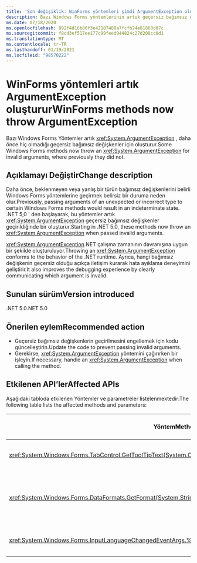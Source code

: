 ```yaml
---
title: 'Son değişiklik: WinForms yöntemleri şimdi ArgumentException oluşturur'
description: Bazı Windows Forms yöntemlerinin artık geçersiz bağımsız değişkenler için bir ArgumentException oluşturması durumunda .NET 5,0 ' deki Son değişiklik hakkında bilgi edinin.
ms.date: 07/18/2020
ms.openlocfilehash: 892f4d16b80f3e42187480a7fcfb24e81868d07c
ms.sourcegitcommit: f8cd3ef517ee177c99feed944824c27d208cc0d1
ms.translationtype: MT
ms.contentlocale: tr-TR
ms.lasthandoff: 01/19/2021
ms.locfileid: "98570222"
---
```

# <a name="winforms-methods-now-throw-argumentexception"></a><span data-ttu-id="3928a-103">WinForms yöntemleri artık ArgumentException oluşturur</span><span class="sxs-lookup"><span data-stu-id="3928a-103">WinForms methods now throw ArgumentException</span></span>

<span data-ttu-id="3928a-104">Bazı Windows Forms Yöntemler artık <xref:System.ArgumentException> , daha önce hiç olmadığı geçersiz bağımsız değişkenler için oluşturur.</span><span class="sxs-lookup"><span data-stu-id="3928a-104">Some Windows Forms methods now throw an <xref:System.ArgumentException> for invalid arguments, where previously they did not.</span></span>

## <a name="change-description"></a><span data-ttu-id="3928a-105">Açıklamayı Değiştir</span><span class="sxs-lookup"><span data-stu-id="3928a-105">Change description</span></span>

<span data-ttu-id="3928a-106">Daha önce, beklenmeyen veya yanlış bir türün bağımsız değişkenlerini belirli Windows Forms yöntemlerine geçirmek belirsiz bir duruma neden olur.</span><span class="sxs-lookup"><span data-stu-id="3928a-106">Previously, passing arguments of an unexpected or incorrect type to certain Windows Forms methods would result in an indeterminate state.</span></span> <span data-ttu-id="3928a-107">.NET 5,0 ' den başlayarak, bu yöntemler artık <xref:System.ArgumentException> geçersiz bağımsız değişkenler geçirildiğinde bir oluşturur.</span><span class="sxs-lookup"><span data-stu-id="3928a-107">Starting in .NET 5.0, these methods now throw an <xref:System.ArgumentException> when passed invalid arguments.</span></span>

<span data-ttu-id="3928a-108"><xref:System.ArgumentException>.NET çalışma zamanının davranışına uygun bir şekilde oluşturuluyor.</span><span class="sxs-lookup"><span data-stu-id="3928a-108">Throwing an <xref:System.ArgumentException> conforms to the behavior of the .NET runtime.</span></span> <span data-ttu-id="3928a-109">Ayrıca, hangi bağımsız değişkenin geçersiz olduğu açıkça iletişim kurarak hata ayıklama deneyimini geliştirir.</span><span class="sxs-lookup"><span data-stu-id="3928a-109">It also improves the debugging experience by clearly communicating which argument is invalid.</span></span>

## <a name="version-introduced"></a><span data-ttu-id="3928a-110">Sunulan sürüm</span><span class="sxs-lookup"><span data-stu-id="3928a-110">Version introduced</span></span>

<span data-ttu-id="3928a-111">.NET 5.0</span><span class="sxs-lookup"><span data-stu-id="3928a-111">.NET 5.0</span></span>

## <a name="recommended-action"></a><span data-ttu-id="3928a-112">Önerilen eylem</span><span class="sxs-lookup"><span data-stu-id="3928a-112">Recommended action</span></span>

- <span data-ttu-id="3928a-113">Geçersiz bağımsız değişkenlerin geçirilmesini engellemek için kodu güncelleştirin.</span><span class="sxs-lookup"><span data-stu-id="3928a-113">Update the code to prevent passing invalid arguments.</span></span>
- <span data-ttu-id="3928a-114">Gerekirse, <xref:System.ArgumentException> yöntemini çağırırken bir işleyin.</span><span class="sxs-lookup"><span data-stu-id="3928a-114">If necessary, handle an <xref:System.ArgumentException> when calling the method.</span></span>

## <a name="affected-apis"></a><span data-ttu-id="3928a-115">Etkilenen API’ler</span><span class="sxs-lookup"><span data-stu-id="3928a-115">Affected APIs</span></span>

<span data-ttu-id="3928a-116">Aşağıdaki tabloda etkilenen Yöntemler ve parametreler listelenmektedir:</span><span class="sxs-lookup"><span data-stu-id="3928a-116">The following table lists the affected methods and parameters:</span></span>

| <span data-ttu-id="3928a-117">Yöntem</span><span class="sxs-lookup"><span data-stu-id="3928a-117">Method</span></span> | <span data-ttu-id="3928a-118">Parametre adı</span><span class="sxs-lookup"><span data-stu-id="3928a-118">Parameter name</span></span> | <span data-ttu-id="3928a-119">Koşul</span><span class="sxs-lookup"><span data-stu-id="3928a-119">Condition</span></span> | <span data-ttu-id="3928a-120">Sürüm eklendi</span><span class="sxs-lookup"><span data-stu-id="3928a-120">Version added</span></span> |
|-|-|-|-|
| <xref:System.Windows.Forms.TabControl.GetToolTipText(System.Object)?displayProperty=fullName> | `item` | <span data-ttu-id="3928a-121">Bağımsız değişken türünde değil <xref:System.Windows.Forms.TabPage> .</span><span class="sxs-lookup"><span data-stu-id="3928a-121">Argument is not of type <xref:System.Windows.Forms.TabPage>.</span></span> | <span data-ttu-id="3928a-122">Önizleme 1</span><span class="sxs-lookup"><span data-stu-id="3928a-122">Preview 1</span></span> |
| <xref:System.Windows.Forms.DataFormats.GetFormat(System.String)?displayProperty=fullName> | `format` | <span data-ttu-id="3928a-123">Bağımsız değişken `null` , <xref:System.String.Empty?displayProperty=nameWithType> veya boşluk.</span><span class="sxs-lookup"><span data-stu-id="3928a-123">Argument is `null`, <xref:System.String.Empty?displayProperty=nameWithType>, or white space.</span></span> | <span data-ttu-id="3928a-124">Preview 5</span><span class="sxs-lookup"><span data-stu-id="3928a-124">Preview 5</span></span> |
| <xref:System.Windows.Forms.InputLanguageChangedEventArgs.%23ctor(System.Globalization.CultureInfo,System.Byte)> | `culture` | <span data-ttu-id="3928a-125">`InputLanguage`Belirtilen kültür için alınamıyor.</span><span class="sxs-lookup"><span data-stu-id="3928a-125">Unable to retrieve an `InputLanguage` for the specified culture.</span></span> | <span data-ttu-id="3928a-126">Önizleme 7</span><span class="sxs-lookup"><span data-stu-id="3928a-126">Preview 7</span></span> |

<!--

### Affected APIs

- `M:System.Windows.Forms.TabControl.GetToolTipText(System.Object)`
- `M:System.Windows.Forms.DataFormats.GetFormat(System.String)`
- `M:System.Windows.Forms.InputLanguageChangedEventArgs.%23ctor(System.Globalization.CultureInfo,System.Byte)`

### Category

Windows Forms

-->
